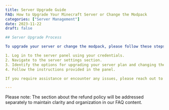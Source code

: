 ```yaml
---
title: Server Upgrade Guide
FAQ: How to Upgrade Your Minecraft Server or Change the Modpack
categories: ["Server Management"]
date: 2023-11-22
draft: false

## Server Upgrade Process

To upgrade your server or change the modpack, please follow these steps:

1. Log in to the server panel using your credentials.
2. Navigate to the server settings section.
3. Identify the options for upgrading your server plan and changing the modpacks.
4. Follow the instructions provided in the panel.

If you require assistance or encounter any issues, please reach out to support for help.

---
```


Please note: The section about the refund policy will be addressed separately to maintain clarity and organization in our FAQ content.